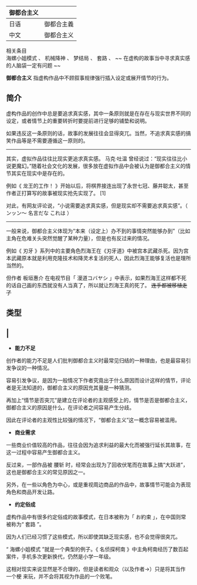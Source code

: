 |  御都合主义  ||
|---|---|
|日语  |  御都合主義   |
|中文  |  御都合主义   |
相关条目  
海螺小姐模式  、  机械降神  、  梦结局  、  套路  、 ~~ 在虚构的故事当中寻求真实感的人脑袋一定有问题  ~~  
  
**御都合主义** 指虚构作品中不顾叙事规律强行插入设定或展开情节的行为。

##  简介

虚构作品的创作中总是要追求真实感，其中一条原则就是在存在与现实世界不同的设定，或者情节上的重要转折时要提前进行足够的铺垫和说明。

如果违反这一条原则的话，故事的发展往往会显得突兀。当然，不追求真实感的搞笑作品等是不需要遵循这一原则的。

* * *

其实，虚拟作品往往比现实更追求真实感。  马克·吐温
曾经说过：“现实往往比小说更魔幻。”随着社会文化的发展，很多放在虚拟作品中会被认为是御都合主义的情节其实在现实中是存在的。

例如《  龙王的工作！  》开始以后，将棋界接连出现了永世七冠、藤井聪太，甚至作者正打算写的故事被现实抢先实现了。  [1]

对此，有网友评论说，“小说需要追求真实感，但是现实却不需要追求真实感”。（  ンッン～ 名言だな これは  ）

* * *

一般来说，御都合主义体现为“本来（设定上）办不到的事情突然能够办到”（比如主角在危难关头突然觉醒了某种力量），但是也有反过来的情况。

例如《  刃牙
》系列中的主要角色烈海王在《刃牙道》中被宫本武藏杀死。因为宫本武藏原本就是利用克隆技术和降灵术复活的死人，因此烈海王能够复活也是理所当然的。

但作者  板垣惠介  在电视节目「  漫道コバヤシ  」中表示，如果烈海王这样都不死的话自己画的东西就没有人当真了，所以就让烈海王真的死了。
~~连手都被移植走了~~

##  类型

|  
---  
  
  * **能力不足**

创作者的能力不足是人们批判御都合主义时最常见归结的一种理由，也是最容易引发争议的一种情况。

容易引发争议，是因为一般情况下作者究竟出于什么原因而设计这样的情节，评论者是无法知道的，御都合主义的原因充其量是一种猜测。

再加上“情节是否突兀”是建立在评论者的主观感受上的，情节是否是御都合主义，御都合主义的原因是什么，在评论者之间容易产生分歧。

因此在评论者的主观性比较强的情况下，“御都合主义”这一概念容易被滥用。

  * **商业需求**

一些商业价值较高的作品，往往会因为追求利益的最大化而被强行延长其故事，在这一过程中容易产生御都合主义。

反过来，一部作品被  腰斩  时，经常会出现为了回收伏笔而在故事上搞“大跃进”，这也是御都合主义的常见原因之一。

另外，在一些以角色为中心，或是重视周边商品的作品中，故事情节可能会为表现角色和商品开发让路。

  * **约定俗成**

虚构作品中有很多约定俗成的故事模式，在日本被称为「  お約束  」，在中国则常被称为“  套路  ”。

因为人们已经习惯了这些模式，所以即使其缺乏现实感，也不会觉得很突兀。

“  海螺小姐模式  ”就是一个典型的例子。《  名侦探柯南  》中主角柯南经历了数百起案件，手机多次更新换代，仍然是小学一年级。

这相对现实来说显然是不合理的，但是读者和观众（以及作者→）只是将其当作  一个梗  来玩，并不会将其视为作品的一个败笔。

  